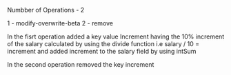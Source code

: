Numbber of Operations - 2

1 - modify-overwrite-beta
2 - remove

In the fisrt operation added a key value Increment having the 10% increment of the salary calculated by using the divide function i.e salary / 10 = increment and added increment to the salary field by using intSum

In the second operation removed the key increment